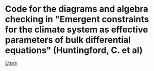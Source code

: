 # Code for the diagrams and algebra checking in "Emergent constraints for the climate system as effective parameters of bulk differential equations" (Huntingford, C. et al)
[![DOI](https://zenodo.org/badge/DOI/10.5281/zenodo.7633839.svg)](https://doi.org/10.5281/zenodo.7633839)
